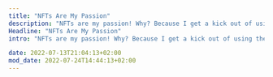 ```yaml
---
title: "NFTs Are My Passion"
description: "NFTs are my passion! Why? Because I get a kick out of using them. I hope you do too. And here's everything you need to know!"
Headline: "NFTs Are My Passion"
intro: "NFTs are my passion! Why? Because I get a kick out of using them. I hope you do too. And here's everything you need to know!"

date: 2022-07-13T21:04:13+02:00
mod_date: 2022-07-24T14:44:13+02:00
---
```

